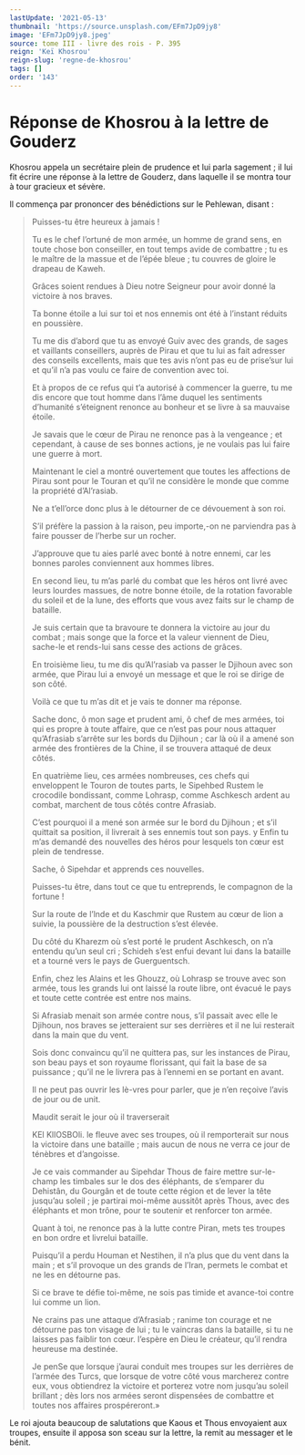 ```yaml
---
lastUpdate: '2021-05-13'
thumbnail: 'https://source.unsplash.com/EFm7JpD9jy8'
image: 'EFm7JpD9jy8.jpeg'
source: tome III - livre des rois - P. 395
reign: 'Keï Khosrou'
reign-slug: 'regne-de-khosrou'
tags: []
order: '143'
---
```


# Réponse de Khosrou à la lettre de Gouderz

Khosrou appela un secrétaire plein de prudence et lui parla sagement ; il lui fit écrire une réponse à la lettre de Gouderz, dans laquelle il se montra tour à tour gracieux et sévère.

Il commença par prononcer des bénédictions sur le Pehlewan, disant :

> Puisses-tu être heureux à jamais !
>
> Tu es le chef l’ortuné de mon armée, un homme de grand sens, en toute chose bon conseiller, en tout temps avide de combattre ; tu es le maître de la massue et de l’épée bleue ; tu couvres de gloire le drapeau de Kaweh.
>
> Grâces soient rendues à Dieu notre Seigneur pour avoir donné la victoire à nos braves.
>
> Ta bonne étoile a lui sur toi et nos ennemis ont été à l’instant réduits en poussière.
>
> Tu me dis d’abord que tu as envoyé Guiv avec des grands, de sages et vaillants conseillers, auprès de Pirau et que tu lui as fait adresser des conseils excellents, mais que tes avis n’ont pas eu de prise’sur lui et qu’il n’a pas voulu ce faire de convention avec toi.
>
> Et à propos de ce refus qui t’a autorisé à commencer la guerre, tu me dis encore que tout homme dans l’âme duquel les sentiments d’humanité s’éteignent renonce au bonheur et se livre à sa mauvaise étoile.
>
> Je savais que le cœur de Pirau ne renonce pas à la vengeance ; et cependant, à cause de ses bonnes actions, je ne voulais pas lui faire une guerre à mort.
>
> Maintenant le ciel a montré ouvertement que toutes les affections de Pirau sont pour le Touran et qu’il ne considère le monde que comme la propriété d’Al’rasiab.
>
> Ne a t’ell’orce donc plus à le détourner de ce dévouement à son roi.
>
> S’il préfère la passion à la raison, peu importe,-on ne parviendra pas à faire pousser de l’herbe sur un rocher.
>
> J’approuve que tu aies parlé avec bonté à notre ennemi, car les bonnes paroles conviennent aux hommes libres.
>
> En second lieu, tu m’as parlé du combat que les héros ont livré avec leurs lourdes massues, de notre bonne étoile, de la rotation favorable du soleil et de la lune, des efforts que vous avez faits sur le champ de bataille.
>
> Je suis certain que ta bravoure te donnera la victoire au jour du combat ; mais songe que la force et la valeur viennent de Dieu, sache-le et rends-lui sans cesse des actions de grâces.
>
> En troisième lieu, tu me dis qu’Al’rasiab va passer le Djihoun avec son armée, que Pirau lui a envoyé un message et que le roi se dirige de son côté.
>
> Voilà ce que tu m’as dit et je vais te donner ma réponse.
>
> Sache donc, ô mon sage et prudent ami, ô chef de mes armées, toi qui es propre à toute affaire, que ce n’est pas pour nous attaquer qu’Afrasiab s’arrête sur les bords du Djihoun ; car là où il a amené son armée des frontières de la Chine, il se trouvera attaqué de deux côtés.
>
> En quatrième lieu, ces armées nombreuses, ces chefs qui enveloppent le Touron de toutes parts, le Sipehbed Rustem le crocodile bondissant, comme Lohrasp, comme Aschkesch ardent au combat, marchent de tous côtés contre Afrasiab.
>
> C’est pourquoi il a mené son armée sur le bord du Djihoun ; et s’il quittait sa position, il livrerait à ses ennemis tout son pays. y Enfin tu m’as demandé des nouvelles des héros pour lesquels ton cœur est plein de tendresse.
>
> Sache,
> ô Sipehdar et apprends ces nouvelles.
>
> Puisses-tu être, dans tout ce que tu entreprends, le compagnon de la fortune !
>
> Sur la route de l’lnde et du Kaschmir que Rustem au cœur de lion a suivie, la poussière de la destruction s’est élevée.
>
> Du côté du Kharezm où s’est porté le prudent Aschkesch, on n’a entendu qu’un seul cri ; Schideh s’est enfui devant lui dans la bataille et a tourné vers le pays de Guerguentsch.
>
> Enfin, chez les Alains et les Ghouzz, où Lohrasp se trouve avec son armée, tous les grands lui ont laissé la route libre, ont évacué le pays et toute cette contrée est entre nos mains.
>
> Si Afrasiab menait son armée contre nous, s’il passait avec elle le Djihoun, nos braves se jetteraient sur ses derrières et il ne lui resterait dans la main que du vent.
>
> Sois donc convaincu qu’il ne quittera pas, sur les instances de Pirau, son beau pays et son royaume florissant, qui fait la base de sa puissance ; qu’il ne le livrera pas à l’ennemi en se portant en avant.
>
> Il ne peut pas ouvrir les lè-vres pour parler, que je n’en reçoive l’avis de jour ou de unit.
>
> Maudit serait le jour où il traverserait
>
> KEl KllOSBOli. le fleuve avec ses troupes, où il remporterait sur nous la victoire dans une bataille ; mais aucun de nous ne verra ce jour de ténèbres et d’angoisse.
>
> Je ce vais commander au Sipehdar Thous de faire mettre sur-le-champ les timbales sur le dos des éléphants, de s’emparer du Dehistân, du Gourgân et de toute cette région et de lever la tête jusqu’au soleil ; je partirai moi-même aussitôt après Thous, avec des éléphants et mon trône, pour te soutenir et renforcer ton armée.
>
> Quant à toi, ne renonce pas à la lutte contre Piran, mets tes troupes en bon ordre et livrelui bataille.
>
> Puisqu’il a perdu Houman et Nestihen, il n’a plus que du vent dans la main ; et s’il provoque un des grands de l’Iran, permets le combat et ne les en détourne pas.
>
> Si ce brave te défie toi-même, ne sois pas timide et avance-toi contre lui comme un lion.
>
> Ne crains pas une attaque d’Afrasiab ; ranime ton courage et ne détourne pas ton visage de lui ; tu le vaincras dans la bataille, si tu ne laisses pas faiblir ton cœur. l’espère en Dieu le créateur, qu’il rendra heureuse ma destinée.
>
> Je penSe que lorsque j’aurai conduit mes troupes sur les derrières de l’armée des Turcs, que lorsque de votre côté vous marcherez contre eux, vous obtiendrez la victoire et porterez votre nom jusqu’au soleil brillant ; dès lors nos armées seront dispensées de combattre et toutes nos affaires prospéreront.»

Le roi ajouta beaucoup de salutations que Kaous et Thous envoyaient aux troupes, ensuite il apposa son sceau sur la lettre, la remit au messager et le bénit.
